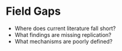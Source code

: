 # Field Gaps

- Where does current literature fall short?
- What findings are missing replication?
- What mechanisms are poorly defined?
